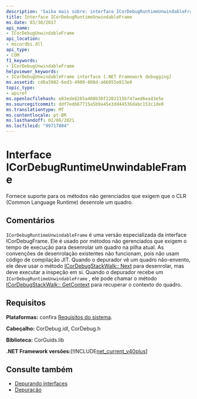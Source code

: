```yaml
---
description: 'Saiba mais sobre: interface ICorDebugRuntimeUnwindableFrame'
title: Interface ICorDebugRuntimeUnwindableFrame
ms.date: 03/30/2017
api_name:
- ICorDebugUnwindableFrame
api_location:
- mscordbi.dll
api_type:
- COM
f1_keywords:
- ICorDebugUnwindableFrame
helpviewer_keywords:
- ICorDebugUnwindableFrame interface [.NET Framework debugging]
ms.assetid: cd6a3982-6ed3-4909-808d-a66055e813e0
topic_type:
- apiref
ms.openlocfilehash: e83ede8265a400b30f2202115bf47aed6ea43e5e
ms.sourcegitcommit: ddf7edb67715a5b9a45e3dd44536dabc153c1de0
ms.translationtype: MT
ms.contentlocale: pt-BR
ms.lasthandoff: 02/06/2021
ms.locfileid: "99717804"
---
```

# <a name="icordebugruntimeunwindableframe-interface"></a>Interface ICorDebugRuntimeUnwindableFrame

Fornece suporte para os métodos não gerenciados que exigem que o CLR (Common Language Runtime) desenrole um quadro.  
  
## <a name="remarks"></a>Comentários  

 `ICorDebugRuntimeUnwindableFrame` é uma versão especializada da interface ICorDebugFrame. Ele é usado por métodos não gerenciados que exigem o tempo de execução para desenrolar um quadro na pilha atual. As convenções de desenrolação existentes não funcionam, pois não usam código de compilação JIT. Quando o depurador vê um quadro não-envento, ele deve usar o método [ICorDebugStackWalk:: Next](icordebugstackwalk-next-method.md) para desenrolar, mas deve executar a inspeção em si. Quando o depurador recebe um `ICorDebugRuntimeUnwindableFrame` , ele pode chamar o método [ICorDebugStackWalk:: GetContext](icordebugstackwalk-getcontext-method.md) para recuperar o contexto do quadro.  
  
## <a name="requirements"></a>Requisitos  

 **Plataformas:** confira [Requisitos do sistema](../../get-started/system-requirements.md).  
  
 **Cabeçalho:** CorDebug.idl, CorDebug.h  
  
 **Biblioteca:** CorGuids.lib  
  
 **.NET Framework versões:**[!INCLUDE[net_current_v40plus](../../../../includes/net-current-v40plus-md.md)]  
  
## <a name="see-also"></a>Consulte também

- [Depurando interfaces](debugging-interfaces.md)
- [Depuração](index.md)

